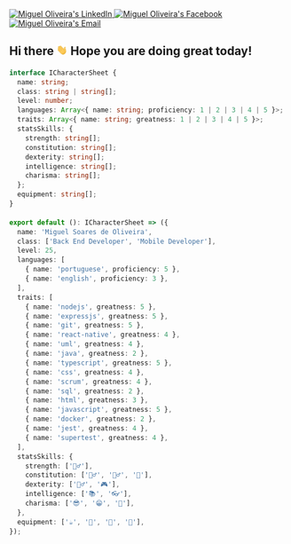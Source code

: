 <a href="https://www.linkedin.com/in/miguelsoliv">
  <img alt="Miguel Oliveira's LinkedIn" src="https://img.shields.io/badge/-LinkedIn-222222?style=flat-square&logo=Linkedin&logoColor=white&link=https://www.linkedin.com/in/miguelsoliv">
</a>
<a href="https://www.facebook.com/miguelosoares">
  <img alt="Miguel Oliveira's Facebook" src="https://img.shields.io/badge/-Facebook-222222?style=flat-square&logo=Facebook&logoColor=white&link=https://www.facebook.com/miguelosoares">
</a>
<a href="mailto:miguelosoares1@hotmail.com">
  <img alt="Miguel Oliveira's Email" src="https://img.shields.io/badge/Email-222222?style=flat-square&logo=gmail&logoColor=white">
</a>

<h2>Hi there <img src="https://github.com/miguelsoliv/miguelsoliv/blob/master/.github/hi.gif" width=20 /> Hope you are doing great today!</h2>

```typescript
interface ICharacterSheet {
  name: string;
  class: string | string[];
  level: number;
  languages: Array<{ name: string; proficiency: 1 | 2 | 3 | 4 | 5 }>;
  traits: Array<{ name: string; greatness: 1 | 2 | 3 | 4 | 5 }>;
  statsSkills: {
    strength: string[];
    constitution: string[];
    dexterity: string[];
    intelligence: string[];
    charisma: string[];
  };
  equipment: string[];
}

export default (): ICharacterSheet => ({
  name: 'Miguel Soares de Oliveira',
  class: ['Back End Developer', 'Mobile Developer'],
  level: 25,
  languages: [
    { name: 'portuguese', proficiency: 5 },
    { name: 'english', proficiency: 3 },
  ],
  traits: [
    { name: 'nodejs', greatness: 5 },
    { name: 'expressjs', greatness: 5 },
    { name: 'git', greatness: 5 },
    { name: 'react-native', greatness: 4 },
    { name: 'uml', greatness: 4 },
    { name: 'java', greatness: 2 },
    { name: 'typescript', greatness: 5 },
    { name: 'css', greatness: 4 },
    { name: 'scrum', greatness: 4 },
    { name: 'sql', greatness: 2 },
    { name: 'html', greatness: 3 },
    { name: 'javascript', greatness: 5 },
    { name: 'docker', greatness: 2 },
    { name: 'jest', greatness: 4 },
    { name: 'supertest', greatness: 4 },
  ],
  statsSkills: {
    strength: ['🏋️‍♂️'],
    constitution: ['🏊‍♂️', '🚴‍♂️', '🏃‍'],
    dexterity: ['🤾‍♂️', '🎮'],
    intelligence: ['📚', '👓'],
    charisma: ['😎', '😁', '🤝'],
  },
  equipment: ['☕', '🍫', '🍕', '🧉'],
});
```
